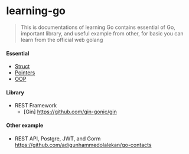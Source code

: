 # learning-go

> This is documentations of learning Go
> contains essential of Go, important library, and useful example from other,
> for basic you can learn from the official web golang

#### Essential

- [Struct](https://github.com/bagus123/learning-go/tree/master/Essential/Struct "Struct")
- [Pointers](https://github.com/bagus123/learning-go/tree/master/Essential/Pointers "Pointers")
- [OOP](https://github.com/bagus123/learning-go/tree/master/Essential/OOP "OOP")

#### Library

- REST Framework
  - [Gin] https://github.com/gin-gonic/gin

#### Other example

- REST API, Postgre, JWT, and Gorm
  https://github.com/adigunhammedolalekan/go-contacts
